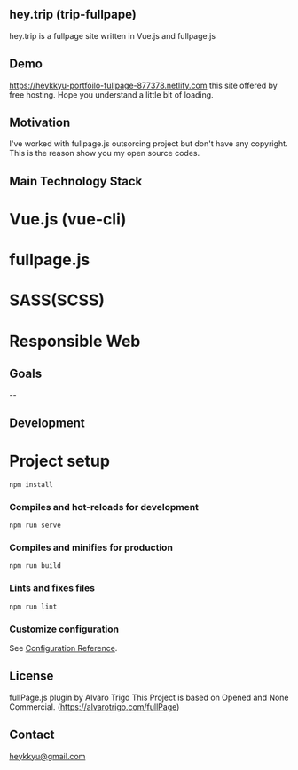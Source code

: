 ## hey.trip (trip-fullpape)
hey.trip is a fullpage site written in Vue.js and fullpage.js 

## Demo
https://heykkyu-portfoilo-fullpage-877378.netlify.com
this site offered by free hosting. Hope you understand a little bit of loading.

## Motivation
I've worked with fullpage.js outsorcing project but don't have any copyright.
This is the reason show you my open source codes.

## Main Technology Stack
# Vue.js (vue-cli)
# fullpage.js
# SASS(SCSS)
# Responsible Web

## Goals
--


## Development

# Project setup
```
npm install
```

### Compiles and hot-reloads for development
```
npm run serve
```

### Compiles and minifies for production
```
npm run build
```

### Lints and fixes files
```
npm run lint
```

### Customize configuration
See [Configuration Reference](https://cli.vuejs.org/config/).

## License
fullPage.js plugin by Alvaro Trigo
This Project is based on Opened and None Commercial. (https://alvarotrigo.com/fullPage)

## Contact
heykkyu@gmail.com
